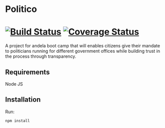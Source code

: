 # Politico 

[![Build Status](https://travis-ci.org/travis-ci/travis-web.svg?branch=master)](https://travis-ci.org/travis-ci/travis-web) [![Coverage Status](https://coveralls.io/repos/github/Niyitangasam/politico/badge.svg?branch=backend)](https://coveralls.io/github/Niyitangasam/politico?branch=backend)
============



A project for andela boot camp that will enables citizens give their mandate to politicians running for different government offices while building trust in the process through transparency.




## Requirements

Node JS


## Installation

Run:

    npm install
